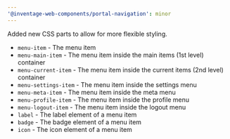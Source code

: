 ```yaml
---
'@inventage-web-components/portal-navigation': minor
---
```


Added new CSS parts to allow for more flexible styling.

- `menu-item` - The menu item
- `menu-main-item` - The menu item inside the main items (1st level) container
- `menu-current-item` - The menu item inside the current items (2nd level) container
- `menu-settings-item` - The menu item inside the settings menu
- `menu-meta-item` - The menu item inside the meta menu
- `menu-profile-item` - The menu item inside the profile menu
- `menu-logout-item` - The menu item inside the logout menu
- `label` - The label element of a menu item
- `badge` - The badge element of a menu item
- `icon` - The icon element of a menu item
